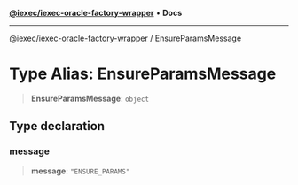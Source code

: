 [**@iexec/iexec-oracle-factory-wrapper**](../README.md) • **Docs**

***

[@iexec/iexec-oracle-factory-wrapper](../globals.md) / EnsureParamsMessage

# Type Alias: EnsureParamsMessage

> **EnsureParamsMessage**: `object`

## Type declaration

### message

> **message**: `"ENSURE_PARAMS"`
